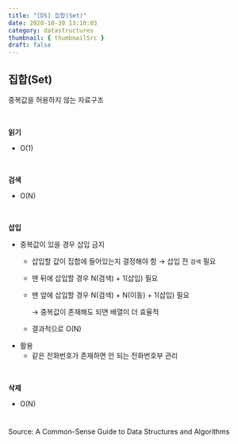 ```yaml
---
title: "[DS] 집합(Set)"
date: 2020-10-30 13:10:03
category: datastructures
thumbnail: { thumbnailSrc }
draft: false
---
```

## 집합(Set)

중복값을 허용하지 않는 자료구조

<br/>

**읽기**

- O(1)

<br/>

**검색**

- O(N)


<br/>

**삽입**

- 중복값이 있을 경우 삽입 금지
    - 삽입할 값이 집합에 들어있는지 결정해야 함 → 삽입 전 `검색` 필요
    - 맨 뒤에 삽입할 경우 N(검색) + 1(삽입) 필요
    - 맨 앞에 삽입할 경우 N(검색) + N(이동) + 1(삽입) 필요

        → 중복값이 존재해도 되면 배열이 더 효율적

    - 결과적으로 O(N)
- 활용
    - 같은 전화번호가 존재하면 안 되는 전화번호부 관리


<br/>

**삭제**

- O(N)

#

Source: A Common-Sense Guide to Data Structures and Algorithms